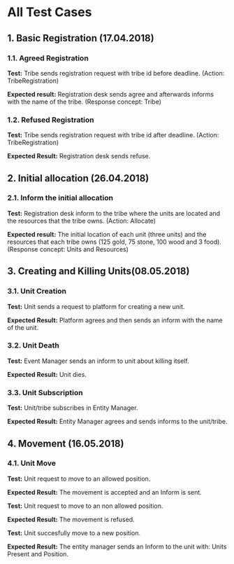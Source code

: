 # All Test Cases
## 1. Basic Registration (17.04.2018)
### 1.1. Agreed Registration
   **Test:** Tribe sends registration request with tribe id before deadline. (Action: TribeRegistration)
   
   **Expected result:** Registration desk sends agree and afterwards informs with the name of the tribe. (Response concept: Tribe)
### 1.2. Refused Registration
   **Test:** Tribe sends registration request with tribe id after deadline. (Action: TribeRegistration)

   **Expected Result:** Registration desk sends refuse.
## 2. Initial allocation (26.04.2018)
### 2.1. Inform the initial allocation 
   **Test:** Registration desk inform to the tribe where the units are located and the resources that the tribe owns. (Action: Allocate)
   
   **Expected result:** The initial location of each unit (three units) and the resources that each tribe owns (125 gold, 75 stone, 100 wood and 3 food). (Response concept: Units and Resources)
## 3. Creating and Killing Units(08.05.2018)
### 3.1. Unit Creation
**Test:** Unit sends a request to platform for creating a new unit.

**Expected Result:** Platform agrees and then sends an inform with the name of the unit.
### 3.2. Unit Death
**Test:** Event Manager sends an inform to unit about killing itself.

**Expected Result:** Unit dies.
### 3.3. Unit Subscription
**Test:** Unit/tribe subscribes in Entity Manager.

**Expected Result:** Entity Manager agrees and sends informs to the unit/tribe.


## 4. Movement (16.05.2018)
### 4.1. Unit Move

**Test:** Unit request to move to an allowed position.

**Expected Result:** The movement is accepted and an Inform is sent.


**Test:** Unit request to move to an non allowed position.

**Expected Result:** The movement is refused.


**Test:** Unit succesfully move to a new position.

**Expected Result:** The entity manager sends an Inform to the unit with: Units Present and Position.
